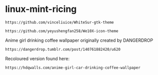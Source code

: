 # linux-mint-ricing

```
https://github.com/vinceliuice/WhiteSur-gtk-theme
```


```
https://github.com/yeyushengfan258/We10X-icon-theme
```


Anime girl drinking coffee wallpaper originally created by DANGERDROP
```
https://dangerdrop.tumblr.com/post/140761882420/u620
```

Recoloured version found here:
```
https://hdqwalls.com/anime-girl-car-drinking-coffee-wallpaper
```
